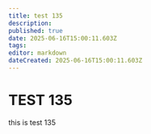 ```yaml
---
title: test 135
description: 
published: true
date: 2025-06-16T15:00:11.603Z
tags: 
editor: markdown
dateCreated: 2025-06-16T15:00:11.603Z
---
```


# TEST 135
this is test 135
